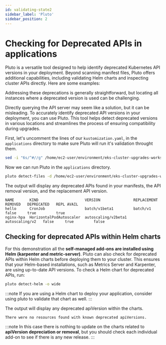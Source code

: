 ```yaml
---
id: validating-state2
sidebar_label: 'Pluto'
sidebar_position: 2
---
```


# Checking for Deprecated APIs in applications

Pluto is a versatile tool designed to help identify deprecated Kubernetes API versions in your deployment. Beyond scanning manifest files, Pluto offers additional capabilities, including validating Helm charts and inspecting cluster APIs directly. Here are some examples:

Addressing these deprecations is generally straightforward, but locating all instances where a deprecated version is used can be challenging.

Directly querying the API server may seem like a solution, but it can be misleading. To accurately identify deprecated API versions in your deployment, you can use Pluto. This tool helps detect deprecated versions in various locations and streamlines the process of ensuring compatibility during upgrades.

First, let's uncomment the lines of our `kustomization.yaml`, in the `applications` directory to make sure Pluto will run it's validation throught them.

```bash
sed -i "6s/^#//g" /home/ec2-user/environment/eks-cluster-upgrades-workshop/gitops/applications/kustomization.yaml
```

Now we can run Pluto in the `applications` directory.

```bash
pluto detect-files -d /home/ec2-user/environment/eks-cluster-upgrades-workshop/gitops/applications
```

The output will display any deprecated APIs found in your manifests, the API removal version, and the replacement API version.

```output
NAME       KIND                     VERSION               REPLACEMENT     REMOVED   DEPRECATED   REPL AVAIL
hello      CronJob                  batch/v1beta1         batch/v1         false     true         true
nginx-hpa  HorizontalPodAutoscaler  autoscaling/v2beta1   autoscaling/v2   false     true         false

```

## Checking for deprecated APIs within Helm charts

For this demonstration all the **self-managed add-ons are installed using Helm (karpenter and metric-server)**. Pluto can also check for deprecated APIs within Helm charts before deploying them to your cluster. This ensures that your Helm-based installations, such as Metrics Server and Karpenter, are using up-to-date API versions. To check a Helm chart for deprecated APIs, run:

```bash
pluto detect-helm -o wide
```

:::note
If you are using a Helm chart to deploy your application, consider using pluto to validate that chart as well.
:::

The output will display any deprecated apiVersion within the charts.

```output
There were no resources found with known deprecated apiVersions.
```

:::note
In this case there is nothing to update on the charts related to **apiVersion depreciation or removal**, but you should check each individual add-on to see if there is any new release.
:::